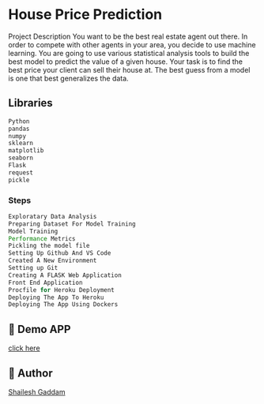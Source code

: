 # House Price Prediction 

Project Description You want to be the best real estate agent out there. In order to compete with other agents in your area, you decide to use machine learning. You are going to use various statistical analysis tools to build the best model to predict the value of a given house. Your task is to find the best price your client can sell their house at. The best guess from a model is one that best generalizes the data.


## Libraries

```javascript
Python 
pandas 
numpy 
sklearn
matplotlib
seaborn
Flask
request
pickle
```

### Steps
```javascript
Exploratary Data Analysis
Preparing Dataset For Model Training 
Model Training
Performance Metrics
Pickling the model file
Setting Up Github And VS Code
Created A New Environment
Setting up Git
Creating A FLASK Web Application
Front End Application 
Procfile for Heroku Deployment 
Deploying The App To Heroku
Deploying The App Using Dockers

```

## 🔗 Demo APP
[click here](https://bostonhousehrice.herokuapp.com/)


## 🔗 Author
[ Shailesh Gaddam ](https://www.linkedin.com/in/shailesh-gaddam-262988218)





